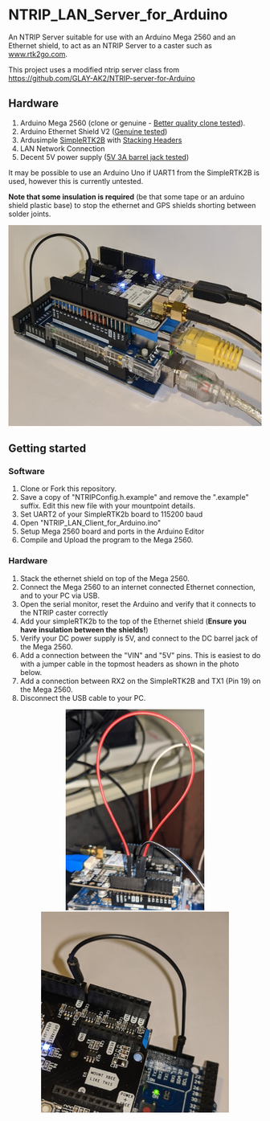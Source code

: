 # NTRIP_LAN_Server_for_Arduino

An NTRIP Server suitable for use with an Arduino Mega 2560 and an Ethernet shield, to act as an NTRIP Server to a caster such as www.rtk2go.com.

This project uses a modified ntrip server class from  https://github.com/GLAY-AK2/NTRIP-server-for-Arduino

## Hardware

1. Arduino Mega 2560 (clone or genuine - [Better quality clone tested](https://www.amazon.co.uk/gp/product/B06XKMZ3T9)).
2. Arduino Ethernet Shield V2 ([Genuine tested](https://uk.rs-online.com/web/p/processor-microcontroller-development-kits/8732285))
3. Ardusimple [SimpleRTK2B](https://www.ardusimple.com/simplertk2b/) with [Stacking Headers](https://shop.pimoroni.com/products/arduino-stackable-header-6-pin)
4. LAN Network Connection
5. Decent 5V power supply ([5V 3A barrel jack tested](https://uk.rs-online.com/web/p/ac-dc-adapters/1753307))

It may be possible to use an Arduino Uno if UART1 from the SimpleRTK2B is used, however this is currently untested.

**Note that some insulation is required** (be that some tape or an arduino shield plastic base) to stop the ethernet and GPS shields shorting between solder joints.

<p align="center">
<img src="https://github.com/MattWoodhead/NTRIP_LAN_Client_for_Arduino/blob/master/mega_stacked.png" height="400">
</p>

## Getting started

### Software
1. Clone or Fork this repository.
2. Save a copy of "NTRIPConfig.h.example" and remove the ".example" suffix. Edit this new file with your mountpoint details.
3. Set UART2 of your SimpleRTK2b board to 115200 baud
4. Open "NTRIP_LAN_Client_for_Arduino.ino"
5. Setup Mega 2560 board and ports in the Arduino Editor
6. Compile and Upload the program to the Mega 2560.

### Hardware
1. Stack the ethernet shield on top of the Mega 2560.
2. Connect the Mega 2560 to an internet connected Ethernet connection, and to your PC via USB.
3. Open the serial monitor, reset the Arduino and verify that it connects to the NTRIP caster correctly
4. Add your simpleRTK2b to the top of the Ethernet shield (**Ensure you have insulation between the shields!**)
5. Verify your DC power supply is 5V, and connect to the DC barrel jack of the Mega 2560.
6. Add a connection between the "VIN" and "5V" pins. This is easiest to do with a jumper cable in the topmost headers as shown in the photo below.
7. Add a connection between RX2 on the SimpleRTK2B and TX1 (Pin 19) on the Mega 2560.
8. Disconnect the USB cable to your PC.

<p align="center">
<img src="https://github.com/MattWoodhead/NTRIP_LAN_Client_for_Arduino/blob/master/5V_Power_Bridging.PNG" height="400">        <img src="https://github.com/MattWoodhead/NTRIP_LAN_Client_for_Arduino/blob/master/simplertk2b_uart_to_mega.PNG" height="400">
</p>
